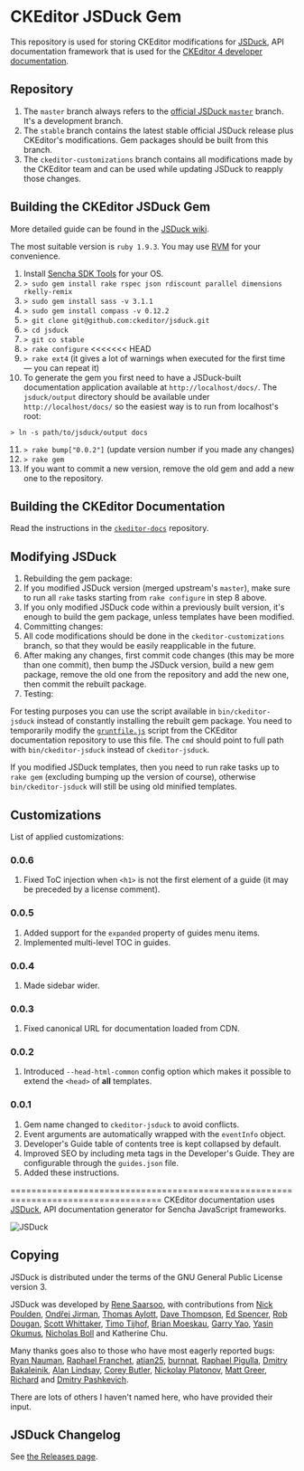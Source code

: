# CKEditor JSDuck Gem

This repository is used for storing CKEditor modifications for [JSDuck](https://github.com/senchalabs/jsduck), API documentation framework that is used for the [CKEditor 4 developer documentation](http://docs.ckeditor.com/).

## Repository

1. The `master` branch always refers to the [official JSDuck `master`](https://github.com/senchalabs/jsduck) branch. It's a development branch.
1. The `stable` branch contains the latest stable official JSDuck release plus CKEditor's modifications. Gem packages should be built from this branch.
1. The `ckeditor-customizations` branch contains all modifications made by the CKEditor team and can be used while updating JSDuck to reapply those changes.

## Building the CKEditor JSDuck Gem

More detailed guide can be found in the [JSDuck wiki](https://github.com/senchalabs/jsduck/wiki/Hacking).

The most suitable version is `ruby 1.9.3`. You may use [RVM](https://rvm.io/) for your convenience. 

1. Install [Sencha SDK Tools](https://github.com/Shereef/Sencha-Touch-2) for your OS.
1. `> sudo gem install rake rspec json rdiscount parallel dimensions rkelly-remix`
1. `> sudo gem install sass -v 3.1.1`
1. `> sudo gem install compass -v 0.12.2`
1. `> git clone git@github.com:ckeditor/jsduck.git`
1. `> cd jsduck`
1. `> git co stable`
1. `> rake configure`
<<<<<<< HEAD
1. `> rake ext4` (it gives a lot of warnings when executed for the first time &mdash; you can repeat it)
1. To generate the gem you first need to have a JSDuck-built documentation application available at `http://localhost/docs/`.
The `jsduck/output` directory should be available under `http://localhost/docs/` so the easiest way is to run from localhost's root:

  `> ln -s path/to/jsduck/output docs`

11. `> rake bump["0.0.2"]` (update version number if you made any changes)
1. `> rake gem`
1. If you want to commit a new version, remove the old gem and add a new one to the repository.

## Building the CKEditor Documentation

Read the instructions in the [`ckeditor-docs`](https://github.com/ckeditor/ckeditor-docs) repository.

## Modifying JSDuck

1. Rebuilding the gem package:
  1. If you modified JSDuck version (merged upstream's `master`), make sure to run all `rake` tasks starting from `rake configure` in step 8 above.
  1. If you only modified JSDuck code within a previously built version, it's enough to build the gem package, unless templates have been modified.
1. Committing changes:
  1. All code modifications should be done in the `ckeditor-customizations` branch, so that they would be easily reapplicable in the future.
  1. After making any changes, first commit code changes (this may be more than one commit), then bump the JSDuck version, build a new gem package, remove the old one from the repository and add the new one, then commit the rebuilt package.
1. Testing:

  For testing purposes you can use the script available in `bin/ckeditor-jsduck` instead of constantly installing the rebuilt gem package. You need to temporarily modify the [`gruntfile.js`](https://github.com/ckeditor/ckeditor-docs/blob/master/gruntfile.js#L51) script from the CKEditor documentation repository to use this file. The `cmd` should point to full path with `bin/ckeditor-jsduck` instead of `ckeditor-jsduck`.

  If you modified JSDuck templates, then you need to run rake tasks up to `rake gem` (excluding bumping up the version of course), otherwise `bin/ckeditor-jsduck` will still be using old minified templates.

## Customizations

List of applied customizations:

### 0.0.6

1. Fixed ToC injection when `<h1>` is not the first element of a guide (it may be preceded by a license comment).

### 0.0.5

1. Added support for the `expanded` property of guides menu items.
2. Implemented multi-level TOC in guides.

### 0.0.4

1. Made sidebar wider.

### 0.0.3

1. Fixed canonical URL for documentation loaded from CDN.

### 0.0.2

1. Introduced `--head-html-common` config option which makes it possible to extend the `<head>` of **all** templates.

### 0.0.1

1. Gem name changed to `ckeditor-jsduck` to avoid conflicts.
2. Event arguments are automatically wrapped with the `eventInfo` object.
3. Developer's Guide table of contents tree is kept collapsed by default.
4. Improved SEO by including meta tags in the Developer's Guide. They are configurable through the `guides.json` file.
5. Added these instructions.

===================================================================================
CKEditor documentation uses [JSDuck](https://github.com/senchalabs/jsduck), API documentation generator for Sencha JavaScript frameworks.

![JSDuck](https://raw.github.com/senchalabs/jsduck/master/opt/jsduck-logo-dark.png)

## Copying

JSDuck is distributed under the terms of the GNU General Public
License version 3.

JSDuck was developed by [Rene Saarsoo](http://triin.net),
with contributions from
[Nick Poulden](https://github.com/nick),
[Ondřej Jirman](https://github.com/megous),
[Thomas Aylott](https://github.com/subtleGradient),
[Dave Thompson](https://github.com/limscoder),
[Ed Spencer](https://github.com/edspencer),
[Rob Dougan](https://github.com/rdougan),
[Scott Whittaker](https://github.com/scottrobertwhittaker),
[Timo Tijhof](https://github.com/Krinkle),
[Brian Moeskau](https://github.com/bmoeskau),
[Garry Yao](https://github.com/garryyao),
[Yasin Okumus](https://github.com/lacivert),
[Nicholas Boll](https://github.com/NicholasBoll) and
Katherine Chu.

Many thanks goes also to those who have most eagerly reported bugs:
[Ryan Nauman](https://github.com/ryan-nauman),
[Raphael Franchet](https://github.com/raphdulaf),
[atian25](https://github.com/atian25),
[burnnat](https://github.com/burnnat),
[Raphael Pigulla](https://github.com/pigulla),
[Dmitry Bakaleinik](https://github.com/demongloom),
[Alan Lindsay](https://github.com/alindsay55661),
[Corey Butler](https://github.com/coreybutler),
[Nickolay Platonov](https://github.com/SamuraiJack),
[Matt Greer](https://github.com/city41),
[Richard](https://github.com/ritcoder) and
[Dmitry Pashkevich](https://github.com/dpashkevich).

There are lots of others I haven't named here, who have provided their
input.

## JSDuck Changelog

See [the Releases page](https://github.com/senchalabs/jsduck/releases).